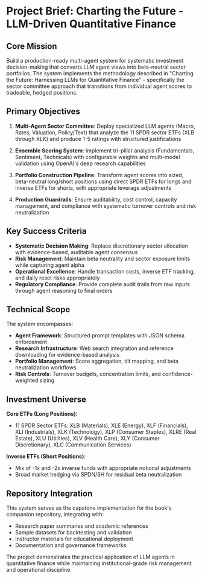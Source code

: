 # Project Brief: Charting the Future - LLM-Driven Quantitative Finance

## Core Mission

Build a production-ready multi-agent system for systematic investment decision-making that converts LLM agent views into beta-neutral sector portfolios. The system implements the methodology described in "Charting the Future: Harnessing LLMs for Quantitative Finance" - specifically the sector committee approach that transitions from individual agent scores to tradeable, hedged positions.

## Primary Objectives

1. **Multi-Agent Sector Committee**: Deploy specialized LLM agents (Macro, Rates, Valuation, Policy/Text) that analyze the 11 SPDR sector ETFs (XLB through XLK) and produce 1-5 ratings with structured justifications

2. **Ensemble Scoring System**: Implement tri-pillar analysis (Fundamentals, Sentiment, Technicals) with configurable weights and multi-model validation using OpenAI's deep research capabilities

3. **Portfolio Construction Pipeline**: Transform agent scores into sized, beta-neutral long/short positions using direct SPDR ETFs for longs and inverse ETFs for shorts, with appropriate leverage adjustments

4. **Production Guardrails**: Ensure auditability, cost control, capacity management, and compliance with systematic turnover controls and risk neutralization

## Key Success Criteria

- **Systematic Decision Making**: Replace discretionary sector allocation with evidence-based, auditable agent consensus
- **Risk Management**: Maintain beta neutrality and sector exposure limits while capturing agent alpha
- **Operational Excellence**: Handle transaction costs, inverse ETF tracking, and daily reset risks appropriately
- **Regulatory Compliance**: Provide complete audit trails from raw inputs through agent reasoning to final orders

## Technical Scope

The system encompasses:
- **Agent Framework**: Structured prompt templates with JSON schema enforcement
- **Research Infrastructure**: Web search integration and reference downloading for evidence-based analysis
- **Portfolio Management**: Score aggregation, tilt mapping, and beta neutralization workflows
- **Risk Controls**: Turnover budgets, concentration limits, and confidence-weighted sizing

## Investment Universe

**Core ETFs (Long Positions)**:
- 11 SPDR Sector ETFs: XLB (Materials), XLE (Energy), XLF (Financials), XLI (Industrials), XLK (Technology), XLP (Consumer Staples), XLRE (Real Estate), XLU (Utilities), XLV (Health Care), XLY (Consumer Discretionary), XLC (Communication Services)

**Inverse ETFs (Short Positions)**:
- Mix of -1x and -2x inverse funds with appropriate notional adjustments
- Broad market hedging via SPDN/SH for residual beta neutralization

## Repository Integration

This system serves as the capstone implementation for the book's companion repository, integrating with:
- Research paper summaries and academic references
- Sample datasets for backtesting and validation
- Instructor materials for educational deployment
- Documentation and governance frameworks

The project demonstrates the practical application of LLM agents in quantitative finance while maintaining institutional-grade risk management and operational discipline.
